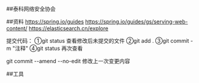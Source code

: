 ##泰科网络安全协会

##资料
https://spring.io/guides
https://spring.io/guides/gs/serving-web-content/
https://elasticsearch.cn/explore

提交代码：
①git status 查看修改后未提交的文件
②git add .
③git commit -m "注释"
④git status 再次查看

git commit --amend --no-edit 修改上一次变更内容

##工具

